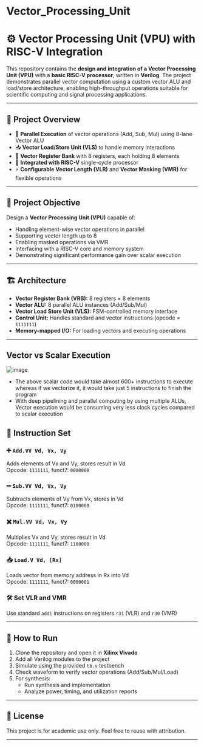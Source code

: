 # Vector_Processing_Unit

# ⚙️ Vector Processing Unit (VPU) with RISC-V Integration

This repository contains the **design and integration of a Vector Processing Unit (VPU)** with a **basic RISC-V processor**, written in **Verilog**. The project demonstrates parallel vector computation using a custom vector ALU and load/store architecture, enabling high-throughput operations suitable for scientific computing and signal processing applications.

---

## 📌 Project Overview

- 🚀 **Parallel Execution** of vector operations (Add, Sub, Mul) using 8-lane Vector ALU
- 📥 **Vector Load/Store Unit (VLS)** to handle memory interactions
- 🧠 **Vector Register Bank** with 8 registers, each holding 8 elements
- 🧩 **Integrated with RISC-V** single-cycle processor
- ⚡ **Configurable Vector Length (VLR)** and **Vector Masking (VMR)** for flexible operations

---


## 🎯 Project Objective

Design a **Vector Processing Unit (VPU)** capable of:

- Handling element-wise vector operations in parallel
- Supporting vector length up to 8
- Enabling masked operations via VMR
- Interfacing with a RISC-V core and memory system
- Demonstrating significant performance gain over scalar execution

---

## 🏗️ Architecture

- **Vector Register Bank (VRB):** 8 registers × 8 elements
- **Vector ALU:** 8 parallel ALU instances (Add/Sub/Mul)
- **Vector Load Store Unit (VLS):** FSM-controlled memory interface
- **Control Unit:** Handles standard and vector instructions (opcode = `1111111`)
- **Memory-mapped I/O:** For loading vectors and executing operations

---
## Vector vs Scalar Execution
![image](https://github.com/user-attachments/assets/942db1c5-3f6b-4779-84b7-6f39c3d1a856)

- The above scalar code would take almost 600+ instructions to execute whereas if we vectorize it, it would take just 5 instructions to finish the program
- With deep pipelining and parallel computing by using multiple ALUs, Vector execution would be consuming very less clock cycles compared to scalar execution

## 🧾 Instruction Set

### ➕ `Add.VV Vd, Vx, Vy`
Adds elements of Vx and Vy, stores result in Vd  
Opcode: `1111111`, funct7: `0000000`

### ➖ `Sub.VV Vd, Vx, Vy`
Subtracts elements of Vy from Vx, stores in Vd  
Opcode: `1111111`, funct7: `0100000`

### ✖️ `Mul.VV Vd, Vx, Vy`
Multiplies Vx and Vy, stores result in Vd  
Opcode: `1111111`, funct7: `1100000`

### 📥 `Load.V Vd, [Rx]`
Loads vector from memory address in Rx into Vd  
Opcode: `1111111`, funct7: `0000001`

### 🛠️ Set VLR and VMR
Use standard `addi` instructions on registers `r31` (VLR) and `r30` (VMR)

---

## 🧪 How to Run

1. Clone the repository and open it in **Xilinx Vivado**
2. Add all Verilog modules to the project
3. Simulate using the provided `tb.v` testbench
4. Check waveform to verify vector operations (Add/Sub/Mul/Load)
5. For synthesis:
   - Run synthesis and implementation
   - Analyze power, timing, and utilization reports

---


## 📜 License

This project is for academic use only. Feel free to reuse with attribution.

---

